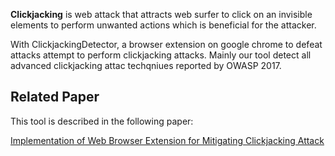 
<b>Clickjacking</b> is web attack that attracts web surfer to click on an invisible elements to perform unwanted actions which is beneficial for the attacker.

With ClickjackingDetector, a browser extension on google chrome to defeat attacks attempt to perform clickjacking attacks. Mainly our tool detect all advanced clickjacking attac techqniues reported by OWASP 2017. 

## Related Paper
This tool is described in the following paper:

[Implementation of Web Browser Extension for Mitigating Clickjacking Attack]([https://your-paper-link.com](https://link.springer.com/chapter/10.1007/978-3-030-21009-0_39))

